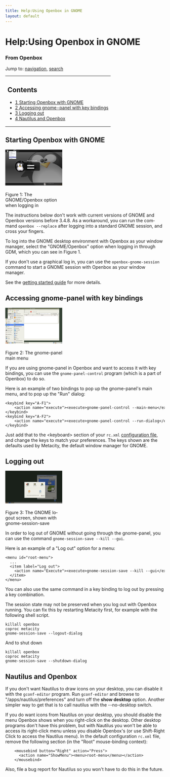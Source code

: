 ```yaml
---
title: Help:Using Openbox in GNOME
layout: default
---
```

<a name="top" id="top"></a>
<h1 class="firstHeading">Help:Using Openbox in GNOME</h1>
<div id="bodyContent">
<h3 id="siteSub">From Openbox</h3>
<div id="contentSub"></div>
<div id="jump-to-nav">Jump to: <a href="#column-one">navigation</a>, <a href="#searchInput">search</a></div>
<div id="mw-content-text" lang="en" dir="ltr" class="mw-content-ltr"><table id="toc" class="toc"><tr><td><div id="toctitle"><h2>Contents</h2></div>
<ul>
<li class="toclevel-1 tocsection-1"><a href="#Starting_Openbox_with_GNOME"><span class="tocnumber">1</span> <span class="toctext">Starting Openbox with GNOME</span></a></li>
<li class="toclevel-1 tocsection-2"><a href="#Accessing_gnome-panel_with_key_bindings"><span class="tocnumber">2</span> <span class="toctext">Accessing gnome-panel with key bindings</span></a></li>
<li class="toclevel-1 tocsection-3"><a href="#Logging_out"><span class="tocnumber">3</span> <span class="toctext">Logging out</span></a></li>
<li class="toclevel-1 tocsection-4"><a href="#Nautilus_and_Openbox"><span class="tocnumber">4</span> <span class="toctext">Nautilus and Openbox</span></a></li>
</ul>
</td></tr></table>
<h2> <span class="mw-headline" id="Starting_Openbox_with_GNOME"> Starting Openbox with GNOME </span></h2>
<div class="thumb tright"><div class="thumbinner" style="width:182px;"><a href="images/LoginOptions.png" class="image"><img alt="(thumbnail)" src="images/180px-LoginOptions.png" width="180" height="113" class="thumbimage"/></a>  <div class="thumbcaption"><div class="magnify"><a href="images/LoginOptions.png" class="internal" title="Enlarge"><img src="{{site.baseurl}}/assets/images/magnify-clip.png" width="15" height="11" alt=""/></a></div>Figure 1: The GNOME/Openbox option when logging in</div></div></div>
<p>The instructions below don't work with current versions of GNOME and Openbox versions before 3.4.8.  As a workaround, you can run the command <code>openbox --replace</code> after logging into a standard GNOME session, and cross your fingers.
</p><p>To log into the GNOME desktop environment with Openbox as your window manager, select the "GNOME/Openbox" 
option when logging in through GDM, which you can see in Figure 1.
</p><p>If you don't use a graphical log in, you can use the <code>openbox-gnome-session</code> command to start a GNOME session with Openbox as your window manager.
</p><p>See the <a href="Getting_started" title="Help:Getting started"> getting started guide</a> for more details.
</p>
<div style="clear: right;">
<h2> <span class="mw-headline" id="Accessing_gnome-panel_with_key_bindings"> Accessing gnome-panel with key bindings </span></h2>
<div class="thumb tleft"><div class="thumbinner" style="width:182px;"><a href="images/GnomeMenuInOpenbox.png" class="image"><img alt="(thumbnail)" src="images/180px-GnomeMenuInOpenbox.png" width="180" height="113" class="thumbimage"/></a>  <div class="thumbcaption"><div class="magnify"><a href="images/GnomeMenuInOpenbox.png" class="internal" title="Enlarge"><img src="{{site.baseurl}}/assets/images/magnify-clip.png" width="15" height="11" alt=""/></a></div>Figure 2: The gnome-panel main menu</div></div></div>
<p>If you are using gnome-panel in Openbox and want to access it with key bindings, you can use the <code>gnome-panel-control</code> program (which is a part of Openbox) to do so.
</p><p>Here is an example of two bindings to pop up the gnome-panel's main menu, and to pop up the "Run" dialog:
</p>
<div style="clear: both;"><code><pre>
&lt;keybind key=&quot;A-F1&quot;&gt;
    &lt;action name=&quot;execute&quot;&gt;&lt;execute&gt;gnome-panel-control --main-menu&lt;/execute&gt;&lt;/action&gt;
&lt;/keybind&gt;
&lt;keybind key=&quot;A-F2&quot;&gt;
    &lt;action name=&quot;execute&quot;&gt;&lt;execute&gt;gnome-panel-control --run-dialog&lt;/execute&gt;&lt;/action&gt;
&lt;/keybind&gt;
</pre></code></div>
<p>Just add that to the &lt;keyboard&gt; section of your <code>rc.xml</code> <a href="Configuration" title="Help:Configuration"> configuration file</a>, and change the keys to match your preferences. The keys shown are the defaults used by Metacity, the default window manager for GNOME.
</p>
</div>
<h2> <span class="mw-headline" id="Logging_out"> Logging out </span></h2>
<div class="thumb tleft"><div class="thumbinner" style="width:182px;"><a href="images/GNOMELogout.png" class="image"><img alt="(thumbnail)" src="images/180px-GNOMELogout.png" width="180" height="103" class="thumbimage"/></a>  <div class="thumbcaption"><div class="magnify"><a href="images/GNOMELogout.png" class="internal" title="Enlarge"><img src="{{site.baseurl}}/assets/images/magnify-clip.png" width="15" height="11" alt=""/></a></div>Figure 3: The GNOME logout screen, shown with gnome-session-save</div></div></div>
<p>In order to log out of GNOME without going through the gnome-panel, you can use the command <code>gnome-session-save --kill --gui</code>.
</p><p>Here is an example of a "Log out" option for a menu:
</p>
<div style="clear: both;"><code><pre>
&lt;menu id=&quot;root-menu&quot;&gt;
  ...
  &lt;item label=&quot;Log out&quot;&gt;
    &lt;action name=&quot;Execute&quot;&gt;&lt;execute&gt;gnome-session-save --kill --gui&lt;/execute&gt;&lt;/action&gt;
  &lt;/item&gt;
&lt;/menu&gt;
</pre></code></div>
<p>You can also use the same command in a key binding to log out by pressing a key combination.
</p><p>The session state may not be preserved when you log out with Openbox running.  You can fix this by restarting Metacity first, for example with the following shell script.
</p>
<code><pre>
killall openbox
coproc metacity
gnome-session-save --logout-dialog
</pre></code>
<p>And to shut down
</p>
<code><pre>
killall openbox
coproc metacity
gnome-session-save --shutdown-dialog
</pre></code>
<h2> <span class="mw-headline" id="Nautilus_and_Openbox"> Nautilus and Openbox </span></h2>
<p>If you don't want Nautilus to draw icons on your desktop, you can disable it with the <code>gconf-editor</code> program.  Run <code>gconf-editor</code> and browse to "/apps/nautilus/preferences" and turn off the <b>show desktop</b> option. Another simpler way to get that is to call nautilus with the --no-desktop switch.
</p><p>If you do want icons from Nautilus on your desktop, you should disable the menu Openbox shows when you right-click on the desktop.  Other desktop programs don't have this problem, but with Nautilus you won't be able to access its right-click menu unless you disable Openbox's (or use Shift-Right Click to access the Nautilus menu).  In the default configuration <code>rc.xml</code> file, remove the following section (in the "Root" mouse-binding context):
</p>
<code><pre>
    &lt;mousebind button=&quot;Right&quot; action=&quot;Press&quot;&gt;
      &lt;action name=&quot;ShowMenu&quot;&gt;&lt;menu&gt;root-menu&lt;/menu&gt;&lt;/action&gt;
    &lt;/mousebind&gt;
</pre></code>
<p>Also, file a bug report for Nautilus so you won't have to do this in the future.
</p>
</div>
